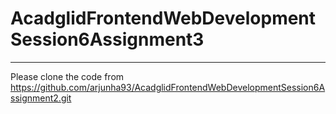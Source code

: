 # AcadglidFrontendWebDevelopmentSession6Assignment3

**************************************************************
Please clone the code from https://github.com/arjunha93/AcadglidFrontendWebDevelopmentSession6Assignment2.git
